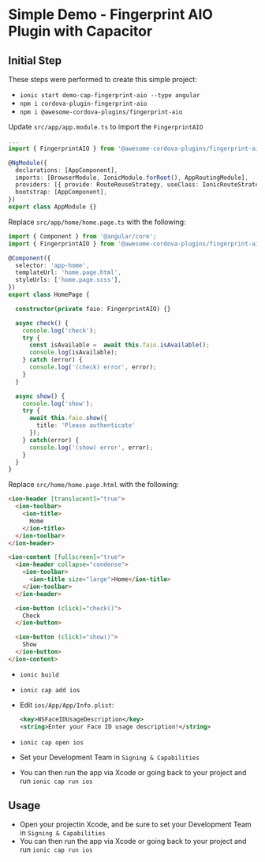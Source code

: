# Simple Demo - Fingerprint AIO Plugin with Capacitor

## Initial Step

These steps were performed to create this simple project:

* `ionic start demo-cap-fingerprint-aio --type angular`
* `npm i cordova-plugin-fingerprint-aio`
* `npm i @awesome-cordova-plugins/fingerprint-aio`

Update `src/app/app.module.ts` to import the `FingerprintAIO`

```typescript
...
import { FingerprintAIO } from '@awesome-cordova-plugins/fingerprint-aio/ngx';

@NgModule({
  declarations: [AppComponent],
  imports: [BrowserModule, IonicModule.forRoot(), AppRoutingModule],
  providers: [{ provide: RouteReuseStrategy, useClass: IonicRouteStrategy }, FingerprintAIO],
  bootstrap: [AppComponent],
})
export class AppModule {}
```

Replace `src/app/home/home.page.ts` with the following:

```typescript
import { Component } from '@angular/core';
import { FingerprintAIO } from '@awesome-cordova-plugins/fingerprint-aio/ngx';

@Component({
  selector: 'app-home',
  templateUrl: 'home.page.html',
  styleUrls: ['home.page.scss'],
})
export class HomePage {

  constructor(private faio: FingerprintAIO) {}

  async check() {
    console.log('check');
    try {
      const isAvailable =  await this.faio.isAvailable();
      console.log(isAvailable);
    } catch (error) {
      console.log('(check) error', error);
    }
  }

  async show() {
    console.log('show');
    try {
      await this.faio.show({
        title: 'Please authenticate'
      });
    } catch(error) {
      console.log('(show) error', error);
    }
  }
}
```

Replace `src/home/home.page.html` with the following:

```html
<ion-header [translucent]="true">
  <ion-toolbar>
    <ion-title>
      Home
    </ion-title>
  </ion-toolbar>
</ion-header>

<ion-content [fullscreen]="true">
  <ion-header collapse="condense">
    <ion-toolbar>
      <ion-title size="large">Home</ion-title>
    </ion-toolbar>
  </ion-header>

  <ion-button (click)="check()">
    Check
  </ion-button>

  <ion-button (click)="show()">
    Show
  </ion-button>
</ion-content>

```

* `ionic build`
* `ionic cap add ios`
* Edit `ios/App/App/Info.plist`:
  
  ```xml
  <key>NSFaceIDUsageDescription</key>
  <string>Enter your Face ID usage description!</string>
  ```

* `ionic cap open ios`
* Set your Development Team in `Signing & Capabilities`
* You can then run the app via Xcode or going back to your project and run `ionic cap run ios`

## Usage

* Open your projectin Xcode, and be sure to set your Development Team in `Signing & Capabilities`
* You can then run the app via Xcode or going back to your project and run `ionic cap run ios`
